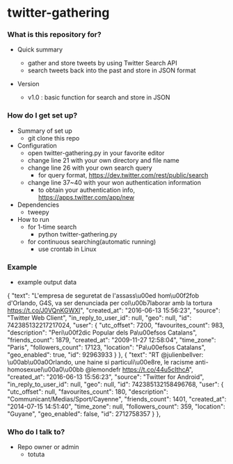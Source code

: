 # twitter-gathering #

### What is this repository for? ###

* Quick summary

	* gather and store tweets by using Twitter Search API
	* search tweets back into the past and store in JSON format
 
* Version

	* v1.0 : basic function for search and store in JSON

### How do I get set up? ###

* Summary of set up
	* git clone this repo
* Configuration
	* open twitter-gathering.py in your favorite editor
	* change line 21 with your own directory and file name
	* change line 26 with your own search query
		* for query format, https://dev.twitter.com/rest/public/search 
	* change line 37~40 with your won authentication information
		* to obtain your authentication info, https://apps.twitter.com/app/new
* Dependencies
	* tweepy
* How to run
	* for 1-time search
		* python twitter-gathering.py
	* for continuous searching(automatic running)
		* use crontab in Linux

### Example ###

* example output data

{
    "text": "L'empresa de seguretat de l'assass\u00ed hom\u00f2fob d'Orlando, G4S, va ser denunciada per col\u00b7laborar amb la tortura https://t.co/J0VQnKGWXl", 
    "created_at": "2016-06-13 15:56:23", 
    "source": "Twitter Web Client", 
    "in_reply_to_user_id": null, 
    "geo": null, 
    "id": 742385132217217024, 
    "user": {
        "utc_offset": 7200, 
        "favourites_count": 983, 
        "description": "Peri\u00f2dic Popular dels Pa\u00efsos Catalans", 
        "friends_count": 1879, 
        "created_at": "2009-11-27 12:58:04", 
        "time_zone": "Paris", 
        "followers_count": 17123, 
        "location": "Pa\u00efsos Catalans", 
        "geo_enabled": true, 
        "id": 92963933
    }
},
{
    "text": "RT @julienbellver: \u00ab\u00a0Orlando, une haine si particuli\u00e8re, le racisme anti-homosexuel\u00a0\u00bb @lemondefr https://t.co/44u5cIthcA", 
    "created_at": "2016-06-13 15:56:23", 
    "source": "Twitter for Android", 
    "in_reply_to_user_id": null, 
    "geo": null, 
    "id": 742385132158496768, 
    "user": {
        "utc_offset": null, 
        "favourites_count": 180, 
        "description": "Communicant/Medias/Sport/Cayenne", 
        "friends_count": 1401, 
        "created_at": "2014-07-15 14:51:40", 
        "time_zone": null, 
        "followers_count": 359, 
        "location": "Guyane", 
        "geo_enabled": false, 
        "id": 2712758357
    }
},


### Who do I talk to? ###

* Repo owner or admin
	* totuta